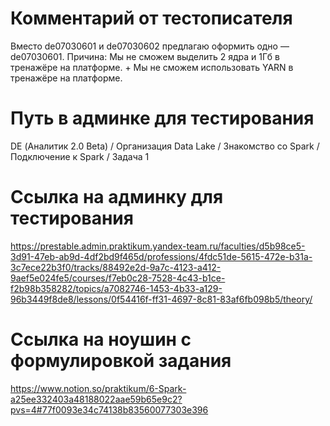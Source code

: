 # Комментарий от тестописателя
Вместо de07030601 и de07030602 предлагаю оформить одно — de07030601.
Причина: Мы не сможем выделить 2 ядра и 1Гб в тренажёре на платформе. + Мы не сможем использовать YARN в тренажёре на платформе.

# Путь в админке для тестирования
DE (Аналитик 2.0 Beta) / Организация Data Lake / Знакомство со Spark / Подключение к Spark / Задача 1

# Ссылка на админку для тестирования
https://prestable.admin.praktikum.yandex-team.ru/faculties/d5b98ce5-3d91-47eb-ab9d-4df2bd9f465d/professions/4fdc51de-5615-472e-b31a-3c7ece22b3f0/tracks/88492e2d-9a7c-4123-a412-9aef5e024fe5/courses/f7eb0c28-7528-4c43-b1ce-f2b98b358282/topics/a7082746-1453-4b33-a129-96b3449f8de8/lessons/0f54416f-ff31-4697-8c81-83af6fb098b5/theory/

# Ссылка на ноушин с формулировкой задания
https://www.notion.so/praktikum/6-Spark-a25ee332403a48188022aae59b65e9c2?pvs=4#77f0093e34c74138b83560077303e396